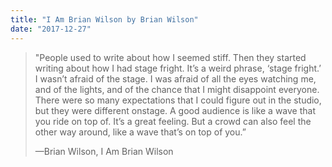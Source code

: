 ```yaml
---
title: "I Am Brian Wilson by Brian Wilson"
date: "2017-12-27"
---
```


> "People used to write about how I seemed stiff. Then they started writing about how I had stage fright. It’s a weird phrase, ‘stage fright.’ I wasn’t afraid of the stage. I was afraid of all the eyes watching me, and of the lights, and of the chance that I might disappoint everyone. There were so many expectations that I could figure out in the studio, but they were different onstage. A good audience is like a wave that you ride on top of. It’s a great feeling. But a crowd can also feel the other way around, like a wave that’s on top of you.”
> 
> —Brian Wilson, I Am Brian Wilson
